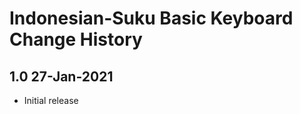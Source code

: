 Indonesian-Suku Basic Keyboard Change History
=============================================

1.0 27-Jan-2021
-------------------------------------
* Initial release
